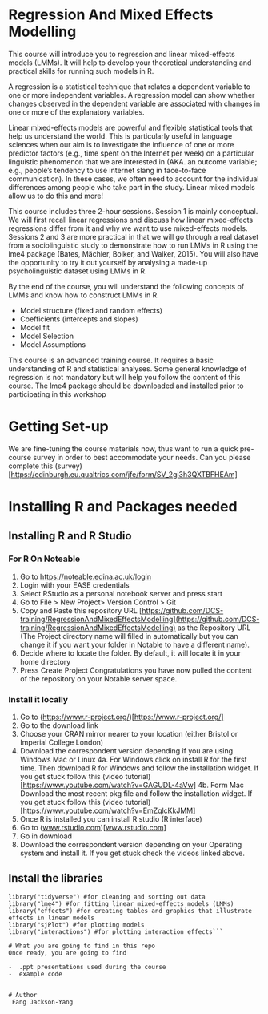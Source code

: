 # Regression And Mixed Effects Modelling

This course will introduce you to regression and linear mixed-effects models (LMMs). It will help to develop your theoretical understanding and practical skills for running such models in R.

A regression is a statistical technique that relates a dependent variable to one or more independent variables. A regression model can show whether changes observed in the dependent variable are associated with changes in one or more of the explanatory variables.

Linear mixed-effects models are powerful and flexible statistical tools that help us understand the world. This is particularly useful in language sciences when our aim is to investigate the influence of one or more predictor factors (e.g., time spent on the Internet per week) on a particular linguistic phenomenon that we are interested in (AKA. an outcome variable; e.g., people’s tendency to use internet slang in face-to-face communication). In these cases, we often need to account for the individual differences among people who take part in the study. Linear mixed models allow us to do this and more!

This course includes three 2-hour sessions. Session 1 is mainly conceptual. We will first recall linear regressions and discuss how linear mixed-effects regressions differ from it and why we want to use mixed-effects models. Sessions 2 and 3 are more practical in that we will go through a real dataset from a sociolinguistic study to demonstrate how to run LMMs in R using the lme4 package (Bates, Mächler, Bolker, and Walker, 2015). You will also have the opportunity to try it out yourself by analysing a made-up psycholinguistic dataset using LMMs in R.

By the end of the course, you will understand the following concepts of LMMs and know how to construct LMMs in R.  

- Model structure (fixed and random effects)
- Coefficients (intercepts and slopes)
- Model fit
- Model Selection
- Model Assumptions

This course is an advanced training course. It requires a basic understanding of R and statistical analyses. Some general knowledge of regression is not mandatory but will help you follow the content of this course. The lme4 package should be downloaded and installed prior to participating in this workshop

# Getting Set-up
We are fine-tuning the course materials now, thus want to run a quick pre-course survey in order to best accommodate your needs. 
Can you please complete this (survey)[https://edinburgh.eu.qualtrics.com/jfe/form/SV_2gi3h3QXTBFHEAm]

# Installing R and Packages needed 
## Installing R and R Studio
### For R On Noteable

1. Go to https://noteable.edina.ac.uk/login
2. Login with your EASE credentials
3. Select RStudio as a personal notebook server and press start
4. Go to File > New Project> Version Control > Git
5. Copy and Paste this repository URL [https://github.com/DCS-training/RegressionAndMixedEffectsModelling](https://github.com/DCS-training/RegressionAndMixedEffectsModelling) as the Repository URL (The Project directory name will filled in automatically but you can change it if you want your folder in Notable to have a different name).
6. Decide where to locate the folder. By default, it will locate it in your home directory
7. Press Create Project
Congratulations you have now pulled the content of the repository on your Notable server space.

### Install it locally
1. Go to (https://www.r-project.org/)[https://www.r-project.org/]
2. Go to the download link
3. Choose your CRAN mirror nearer to your location (either Bristol or Imperial College London)
4. Download the correspondent version depending if you are using Windows Mac or Linux
  4a. For Windows click on install R for the first time. Then download R for Windows and follow the installation widget. If you get stuck follow this (video tutorial)[https://www.youtube.com/watch?v=GAGUDL-4aVw]
  4b. Form Mac Download the most recent pkg file and follow the installation widget. If you get stuck follow this (video tutorial)[https://www.youtube.com/watch?v=EmZqlcKkJMM]
5. Once R is installed you can install R studio (R interface)
6. Go to (www.rstudio.com)[www.rstudio.com]
7. Go in download
8. Download the correspondent version depending on your Operating system and install it. If you get stuck check the videos linked above. 

## Install the libraries 
```
library("tidyverse") #for cleaning and sorting out data
library("lme4") #for fitting linear mixed-effects models (LMMs)
library("effects") #for creating tables and graphics that illustrate effects in linear models
library("sjPlot") #for plotting models
library("interactions") #for plotting interaction effects``` 

# What you are going to find in this repo
Once ready, you are going to find 

-  .ppt presentations used during the course
-  example code 


# Author
 Fang Jackson-Yang

